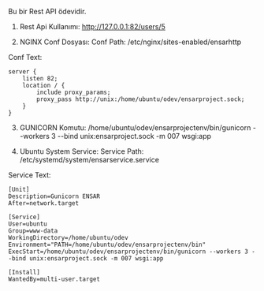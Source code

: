 Bu bir Rest API ödevidir. 

1. Rest Api Kullanımı: http://127.0.0.1:82/users/5

2. NGINX Conf Dosyası:
Conf Path: /etc/nginx/sites-enabled/ensarhttp

Conf Text:
```
server {
    listen 82;
    location / {
        include proxy_params;
        proxy_pass http://unix:/home/ubuntu/odev/ensarproject.sock;
    }
}
```


3. GUNICORN Komutu: /home/ubuntu/odev/ensarprojectenv/bin/gunicorn --workers 3 --bind unix:ensarproject.sock -m 007 wsgi:app

4. Ubuntu System Service:
Service Path: /etc/systemd/system/ensarservice.service

Service Text:
```
[Unit]
Description=Gunicorn ENSAR
After=network.target

[Service]
User=ubuntu
Group=www-data
WorkingDirectory=/home/ubuntu/odev
Environment="PATH=/home/ubuntu/odev/ensarprojectenv/bin"
ExecStart=/home/ubuntu/odev/ensarprojectenv/bin/gunicorn --workers 3 --bind unix:ensarproject.sock -m 007 wsgi:app

[Install]
WantedBy=multi-user.target
```


